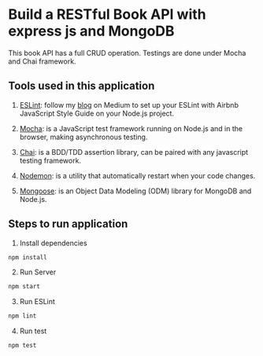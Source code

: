 # Build a RESTful Book API with express js and MongoDB

This book API has a full CRUD operation. Testings are done under Mocha and Chai framework.

## Tools used in this application

1. [ESLint](https://github.com/eslint/eslint): follow my [blog](https://medium.com/@ljn787/how-to-set-up-eslint-with-airbnb-javascript-style-guide-on-vs-code-215d1bd34903) on Medium to set up your ESLint with Airbnb JavaScript Style Guide on your Node.js project.

2. [Mocha](https://github.com/mochajs/mocha): is a JavaScript test framework running on Node.js and in the browser, making asynchronous testing.

3. [Chai](https://github.com/chaijs/chai): is a BDD/TDD assertion library, can be paired with any javascript testing framework.

4. [Nodemon](https://github.com/remy/nodemon): is a utility that automatically restart when your code changes.

5. [Mongoose](https://github.com/Automattic/mongoose): is an Object Data Modeling (ODM) library for MongoDB and Node.js.

## Steps to run application

1. Install dependencies

```bash
npm install
```

2. Run Server

```bash
npm start
```

3. Run ESLint

```bash
npm lint
```

4. Run test

```bash
npm test
```
